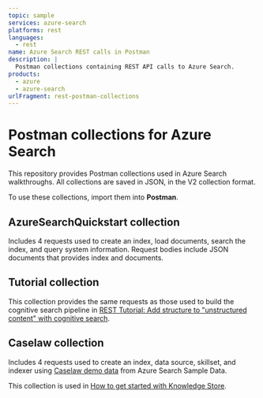 ```yaml
---
topic: sample
services: azure-search
platforms: rest
languages:
  - rest
name: Azure Search REST calls in Postman
description: |
  Postman collections containing REST API calls to Azure Search.
products:
  - azure
  - azure-search
urlFragment: rest-postman-collections
---
```


# Postman collections for Azure Search

This repository provides Postman collections used in Azure Search walkthroughs. All collections are saved in JSON, in the V2 collection format.

To use these collections, import them into **Postman**.

## AzureSearchQuickstart collection

Includes 4 requests used to create an index, load documents, search the index, and query system information. Request bodies include JSON documents that provides index and documents.  

## Tutorial collection

This collection provides the same requests as those used to build the cognitive search pipeline in [REST Tutorial: Add structure to "unstructured content" with cognitive search](https://docs.microsoft.com/azure/search/cognitive-search-tutorial-blob). 

## Caselaw collection

Includes 4 requests used to create an index, data source, skillset, and indexer using [Caselaw demo data](https://github.com/Azure-Samples/azure-search-sample-data/tree/master/caselaw) from Azure Search Sample Data.

This collection is used in [How to get started with Knowledge Store](https://docs.microsoft.com/azure/search/knowledge-store-howto).
